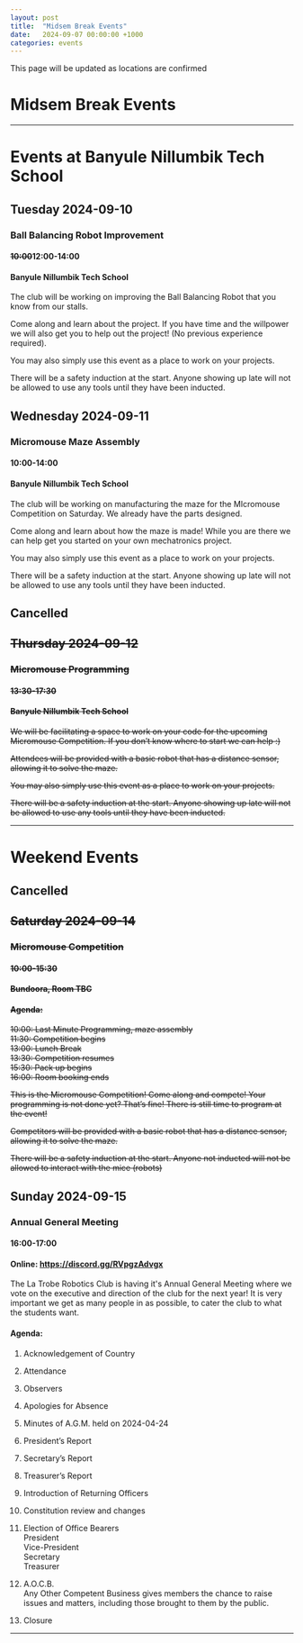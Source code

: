 ```yaml
---
layout: post
title:  "Midsem Break Events"
date:   2024-09-07 00:00:00 +1000
categories: events
---
```

This page will be updated as locations are confirmed
# Midsem Break Events
---
# Events at Banyule Nillumbik Tech School
## Tuesday 2024-09-10
### Ball Balancing Robot Improvement
#### ~~10:00~~12:00-14:00
#### Banyule Nillumbik Tech School
The club will be working on improving the Ball Balancing Robot that you know from our stalls.

Come along and learn about the project. If you have time and the willpower we will also get you to help out the project! (No previous experience required).

You may also simply use this event as a place to work on your projects.

There will be a safety induction at the start. Anyone showing up late will not be allowed to use any tools until they have been inducted.

## Wednesday 2024-09-11
### Micromouse Maze Assembly
#### 10:00-14:00
#### Banyule Nillumbik Tech School
The club will be working on manufacturing the maze for the MIcromouse Competition on Saturday. We already have the parts designed.

Come along and learn about how the maze is made! While you are there we can help get you started on your own mechatronics project.

You may also simply use this event as a place to work on your projects.

There will be a safety induction at the start. Anyone showing up late will not be allowed to use any tools until they have been inducted.

## Cancelled
## ~~Thursday 2024-09-12~~
### ~~Micromouse Programming~~
#### ~~13:30-17:30~~
#### ~~Banyule Nillumbik Tech School~~
~~We will be facilitating a space to work on your code for the upcoming Micromouse Competition. If you don’t know where to start we can help :)~~

~~Attendees will be provided with a basic robot that has a distance sensor, allowing it to solve the maze.~~

~~You may also simply use this event as a place to work on your projects.~~

~~There will be a safety induction at the start. Anyone showing up late will not be allowed to use any tools until they have been inducted.~~

---
# Weekend Events
## Cancelled
## ~~Saturday 2024-09-14~~
### ~~Micromouse Competition~~
#### ~~10:00-15:30~~
#### ~~Bundoora, Room TBC~~
#### ~~Agenda:~~
~~10:00\: Last Minute Programming, maze assembly<br>~~
~~11:30\: Competition begins<br>~~
~~13:00\: Lunch Break<br>~~
~~13:30\: Competition resumes<br>~~
~~15:30\: Pack up begins<br>~~
~~16:00\: Room booking ends~~

~~This is the Micromouse Competition! Come along and compete! Your programming is not done yet? That’s fine! There is still time to program at the event!~~

~~Competitors will be provided with a basic robot that has a distance sensor, allowing it to solve the maze.~~

~~There will be a safety induction at the start. Anyone not inducted will not be allowed to interact with the mice (robots)~~

## Sunday 2024-09-15
### Annual General Meeting
#### 16:00-17:00
#### Online: https://discord.gg/RVpgzAdvgx
The La Trobe Robotics Club is having it's Annual General Meeting where we vote on the executive and direction of the club for the next year! It is very important we get as many people in as possible, to cater the club to what the students want.
#### Agenda:
1. Acknowledgement of Country

2. Attendance

3. Observers

4. Apologies for Absence

5. Minutes of A.G.M. held on 2024-04-24	

6. President’s Report

7. Secretary’s Report

8. Treasurer’s Report

9. Introduction of Returning Officers

10. Constitution review and changes

11. Election of Office Bearers<br>
President<br>
Vice-President<br>
Secretary<br>
Treasurer

12. A.O.C.B.<br>
Any Other Competent Business gives members the chance to raise issues and matters, including those brought to them by the public.

13. Closure



---
